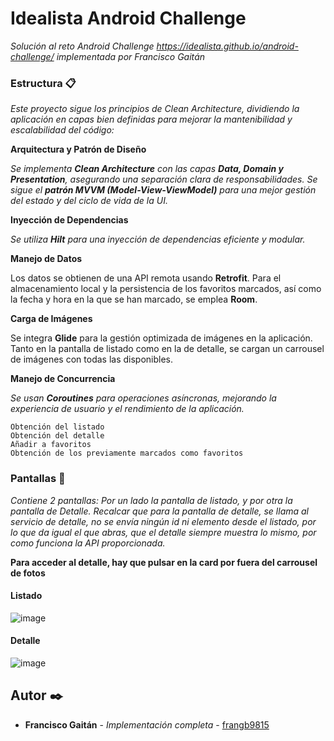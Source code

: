 # Idealista Android Challenge

_Solución al reto Android Challenge https://idealista.github.io/android-challenge/ implementada por Francisco Gaitán_

### Estructura 📋

_Este proyecto sigue los principios de Clean Architecture, dividiendo la aplicación en capas bien definidas para mejorar la mantenibilidad y escalabilidad del código:_

**Arquitectura y Patrón de Diseño**

_Se implementa **Clean Architecture** con las capas **Data, Domain y Presentation**, asegurando una separación clara de responsabilidades.
Se sigue el **patrón MVVM (Model-View-ViewModel)** para una mejor gestión del estado y del ciclo de vida de la UI._

**Inyección de Dependencias**

_Se utiliza **Hilt** para una inyección de dependencias eficiente y modular._

**Manejo de Datos**

Los datos se obtienen de una API remota usando **Retrofit**.
Para el almacenamiento local y la persistencia de los favoritos marcados, así como la fecha y hora en la que se han marcado, se emplea **Room**.

**Carga de Imágenes**

Se integra **Glide** para la gestión optimizada de imágenes en la aplicación. Tanto en la pantalla de listado como en la de detalle, se cargan un carrousel de imágenes con todas las disponibles.

**Manejo de Concurrencia**

_Se usan **Coroutines** para operaciones asíncronas, mejorando la experiencia de usuario y el rendimiento de la aplicación._

```
Obtención del listado
Obtención del detalle
Añadir a favoritos
Obtención de los previamente marcados como favoritos
```

### Pantallas 🔧

_Contiene 2 pantallas: Por un lado la pantalla de listado, y por otra la pantalla de Detalle. Recalcar que para la pantalla de detalle, se llama al servicio de detalle,
no se envía ningún id ni elemento desde el listado, por lo que da igual el que abras, que el detalle siempre muestra lo mismo, por como funciona la API proporcionada._

**Para acceder al detalle, hay que pulsar en la card por fuera del carrousel de fotos**

#### Listado
![image](https://github.com/user-attachments/assets/2b24419c-bd25-4e00-8850-948848dc7645)







#### Detalle
![image](https://github.com/user-attachments/assets/0c2c075e-bc85-42d2-b7a3-93405c2a3b65)



## Autor ✒️

* **Francisco Gaitán** - *Implementación completa* - [frangb9815](https://github.com/frangb9815)

